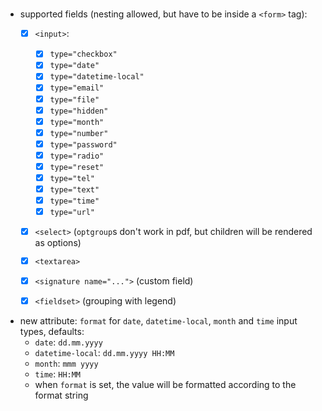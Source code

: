 #   

- supported fields (nesting allowed, but have to be inside a `<form>` tag):
    - [x] `<input>`:
        - [x] `type="checkbox"`
        - [x] `type="date"`
        - [x] `type="datetime-local"`
        - [x] `type="email"`
        - [x] `type="file"`
        - [x] `type="hidden"`
        - [x] `type="month"`
        - [x] `type="number"`
        - [x] `type="password"`
        - [x] `type="radio"`
        - [x] `type="reset"`
        - [x] `type="tel"`
        - [x] `type="text"`
        - [x] `type="time"`
        - [x] `type="url"`
    - [x] `<select>` (`optgroup`s don't work in pdf, but children will be rendered as options)
    - [x] `<textarea>`
    - [x] `<signature name="...">` (custom field)
    - [x] `<fieldset>` (grouping with legend)


- new attribute: `format` for `date`, `datetime-local`, `month` and `time` input types, defaults:
    - `date`: `dd.mm.yyyy`
    - `datetime-local`: `dd.mm.yyyy HH:MM`
    - `month`: `mmm yyyy`
    - `time`: `HH:MM`
    - when `format` is set, the value will be formatted according to the format string

